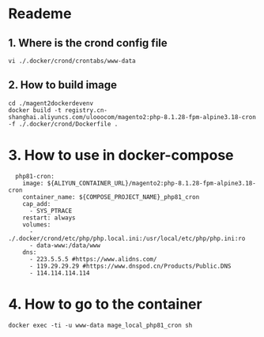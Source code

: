 # Reademe

## 1. Where is the crond config file
```apacheconf
vi ./.docker/crond/crontabs/www-data
```

## 2. How to build image
```apacheconf
cd ./magent2dockerdevenv
docker build -t registry.cn-shanghai.aliyuncs.com/ulooocom/magento2:php-8.1.28-fpm-alpine3.18-cron -f ./.docker/crond/Dockerfile .
```


# 3. How to use in docker-compose
```apacheconf
  php81-cron:
    image: ${ALIYUN_CONTAINER_URL}/magento2:php-8.1.28-fpm-alpine3.18-cron
    container_name: ${COMPOSE_PROJECT_NAME}_php81_cron
    cap_add:
      - SYS_PTRACE
    restart: always
    volumes:
      - ./.docker/crond/etc/php/php.local.ini:/usr/local/etc/php/php.ini:ro
      - data-www:/data/www
    dns:
      - 223.5.5.5 #https://www.alidns.com/
      - 119.29.29.29 #https://www.dnspod.cn/Products/Public.DNS
      - 114.114.114.114
```

# 4. How to go to the container
```apacheconf
docker exec -ti -u www-data mage_local_php81_cron sh
```
